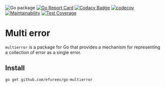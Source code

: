 ![Go package](https://github.com/efureev/go-multierror/workflows/Go%20package/badge.svg?branch=master)
[![Go Report Card](https://goreportcard.com/report/github.com/efureev/go-multierror)](https://goreportcard.com/report/github.com/efureev/go-multierror)
[![Codacy Badge](https://app.codacy.com/project/badge/Grade/2dffa6f2b7864c22b55f217567a04de7)](https://www.codacy.com/gh/efureev/go-multierror/dashboard?utm_source=github.com&amp;utm_medium=referral&amp;utm_content=efureev/go-multierror&amp;utm_campaign=Badge_Grade)
[![codecov](https://codecov.io/gh/efureev/go-multierror/branch/main/graph/badge.svg?token=3tWq5TZnhK)](https://codecov.io/gh/efureev/go-multierror)
[![Maintainability](https://api.codeclimate.com/v1/badges/c681d43d44fdde8ed41c/maintainability)](https://codeclimate.com/github/efureev/go-multierror/maintainability)
[![Test Coverage](https://api.codeclimate.com/v1/badges/c681d43d44fdde8ed41c/test_coverage)](https://codeclimate.com/github/efureev/go-multierror/test_coverage)

# Multi error

`multierror` is a package for Go that provides a mechanism for representing a collection of error as a single error.

## Install

```bash
go get github.com/efureev/go-multierror
```
